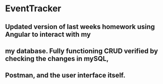 # EventTracker

## Updated version of last weeks homework using Angular to interact with my
## my database. Fully functioning CRUD verified by checking the changes in mySQL,
## Postman, and the user interface itself. 
